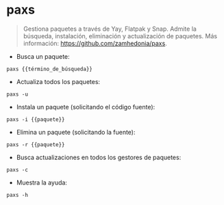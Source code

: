 # paxs

> Gestiona paquetes a través de Yay, Flatpak y Snap.
> Admite la búsqueda, instalación, eliminación y actualización de paquetes.
> Más información: <https://github.com/zamhedonia/paxs>.

- Busca un paquete:

`paxs {{término_de_búsqueda}}`

- Actualiza todos los paquetes:

`paxs -u`

- Instala un paquete (solicitando el código fuente):

`paxs -i {{paquete}}`

- Elimina un paquete (solicitando la fuente):

`paxs -r {{paquete}}`

- Busca actualizaciones en todos los gestores de paquetes:

`paxs -c`

- Muestra la ayuda:

`paxs -h`
